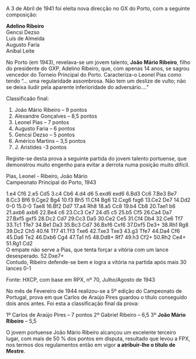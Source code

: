 A 3 de Abril de 1941 foi eleita nova direcção no GX do Porto, com a seguinte composição:

**Adelino Ribeiro**\
Gencsi Dezso\
Luís de Almeida\
Augusto Faria\
Aníbal Leite

No Porto (em 1943), revelava-se um jovem talento, **João Mário Ribeiro**, filho do presidente do GXP,
Adelino Ribeiro, que, com apenas 14 anos, se sagrou vencedor do Torneio Principal do
Porto. Caracteriza-o Leonel Pias como tendo “... uma regularidade assombrosa. Não tem um
deslize de vulto; não se deixa iludir pela aparente inferioridade do adversário....”


Classificaão final:

1. João Mário Ribeiro – 9 pontos
2. Alexandre Gonçalves – 8,5 pontos
3. Leonel Pias – 7 pontos
4. Augusto Faria – 6 pontos
5. Gencsi Dezso – 5 pontos
6. Américo Martins – 3,5 pontos
7. J. Aristides -3 pontos

Registe-se desta prova a seguinte partida do jovem talento portuense, que demonstrou
muito engenho para evitar a derrota numa posição muito difícil.

Pias, Leonel - Ribeiro, João Mário\
Campeonato Principal do Porto, 1943

1.e4 Cf6 2.e5 Cd5 3.c4 Cb6 4.d4 d6 5.exd6 exd6 6.Bd3 Cc6 7.Be3 Be7 8.Cc3 Bf6 9.Cge2 Bg4
10.f3 Bh5 11.Cf4 Bg6 12.Cxg6 fxg6 13.Ce2 De7 14.Dd2 0-0 15.0-0 Tae8 16.Bf2 Dd7 17.a4 Rh8
18.a5 Cc8 19.b4 Cb8 20.Tae1 b6 21.axb6 axb6 22.Be4 c6 23.Cc3 Ce7 24.d5 c5 25.b5 Cf5 26.Ca4
Da7 27.Bxf5 gxf5 28.Dc2 Cd7 29.Cc3 Da5 30.Ce2 Ce5 31.Cf4 Db4 32.Ce6 Tf7 33.Tc1 Tfe7
34.Be1 Da3 35.Bc3 Cd7 36.Bxf6 Cxf6 37.Dxf5 De3+ 38.Rh1 Rg8 39.Dc2 Ch5 40.f4 Tf7 41.Tf3
Txe6 42.Txe3 Txe3 43.g3 Tfe7 44.Da4 Cf6 45.Da6 Te2 46.Dxb6 Cg4 47.Ta1 h5 48.Dd8+ Rf7
49.h3 Cf2+ 50.Rh2 Ce4+ 51.Rg1 Cd2\
O empate não serve a Pias, que tenta forçar a vitória com um
lance desesperado.
52.Dxe7+\
Contudo, Ribeiro defende-se bem e logra a vitória na partida após
mais 30 lances 0-1

Fonte: HXCP, com base em RPX, nº 70, Julho/Agosto de 1943

No mês de Fevereiro de 1944 realizou-se a 5º edição do Campeonato de Portugal, prova
em que Carlos de Araújo Pires guardou o título conseguido dois anos antes. Foi esta a
classificação final da prova:

1º Carlos de Araújo Pires – 7 pontos
2º Gabriel Ribeiro – 6,5
3º **João Mário Ribeiro** – 5,5

O jovem portuense João Mário Ribeiro alcançou um excelente terceiro lugar, com mais de
50 % dos pontos em disputa, resultado que levou a FPX, nos termos dos regulamentos
então em vigor **a atribuir-lhe o título de Mestre**.
